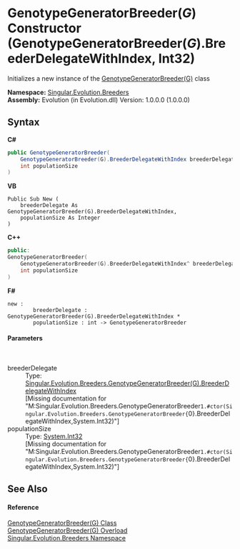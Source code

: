 # GenotypeGeneratorBreeder(*G*) Constructor (GenotypeGeneratorBreeder(*G*).BreederDelegateWithIndex, Int32)
 

Initializes a new instance of the <a href="f2bd7f96-c16d-6060-e8ff-a37e739b4aaf">GenotypeGeneratorBreeder(G)</a> class

**Namespace:**&nbsp;<a href="ed999852-f424-569f-ca7a-ae7710cee658">Singular.Evolution.Breeders</a><br />**Assembly:**&nbsp;Evolution (in Evolution.dll) Version: 1.0.0.0 (1.0.0.0)

## Syntax

**C#**<br />
``` C#
public GenotypeGeneratorBreeder(
	GenotypeGeneratorBreeder(G).BreederDelegateWithIndex breederDelegate,
	int populationSize
)
```

**VB**<br />
``` VB
Public Sub New ( 
	breederDelegate As GenotypeGeneratorBreeder(G).BreederDelegateWithIndex,
	populationSize As Integer
)
```

**C++**<br />
``` C++
public:
GenotypeGeneratorBreeder(
	GenotypeGeneratorBreeder(G).BreederDelegateWithIndex^ breederDelegate, 
	int populationSize
)
```

**F#**<br />
``` F#
new : 
        breederDelegate : GenotypeGeneratorBreeder(G).BreederDelegateWithIndex * 
        populationSize : int -> GenotypeGeneratorBreeder
```


#### Parameters
&nbsp;<dl><dt>breederDelegate</dt><dd>Type: <a href="a497d5be-b463-c5c1-9c5a-7c21e9c2810f">Singular.Evolution.Breeders.GenotypeGeneratorBreeder(G).BreederDelegateWithIndex</a><br />\[Missing <param name="breederDelegate"/> documentation for "M:Singular.Evolution.Breeders.GenotypeGeneratorBreeder`1.#ctor(Singular.Evolution.Breeders.GenotypeGeneratorBreeder{`0}.BreederDelegateWithIndex,System.Int32)"\]</dd><dt>populationSize</dt><dd>Type: <a href="http://msdn2.microsoft.com/en-us/library/td2s409d" target="_blank">System.Int32</a><br />\[Missing <param name="populationSize"/> documentation for "M:Singular.Evolution.Breeders.GenotypeGeneratorBreeder`1.#ctor(Singular.Evolution.Breeders.GenotypeGeneratorBreeder{`0}.BreederDelegateWithIndex,System.Int32)"\]</dd></dl>

## See Also


#### Reference
<a href="f2bd7f96-c16d-6060-e8ff-a37e739b4aaf">GenotypeGeneratorBreeder(G) Class</a><br /><a href="9c052c58-727d-3fb7-3f80-672d25649db5">GenotypeGeneratorBreeder(G) Overload</a><br /><a href="ed999852-f424-569f-ca7a-ae7710cee658">Singular.Evolution.Breeders Namespace</a><br />